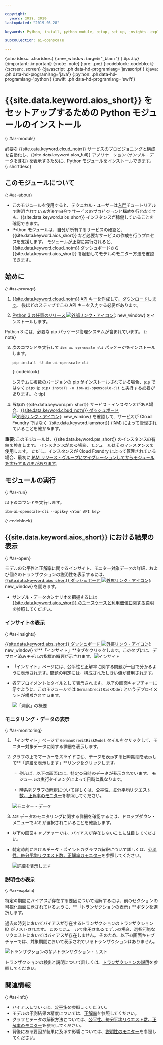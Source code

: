 ```yaml
---

copyright:
  years: 2018, 2019
lastupdated: "2019-06-28"

keywords: Python, install, python module, setup, set up, insights, explainability

subcollection: ai-openscale

---
```


{:shortdesc: .shortdesc}
{:new_window: target="_blank"}
{:tip: .tip}
{:important: .important}
{:note: .note}
{:pre: .pre}
{:codeblock: .codeblock}
{:screen: .screen}
{:javascript: .ph data-hd-programlang='javascript'}
{:java: .ph data-hd-programlang='java'}
{:python: .ph data-hd-programlang='python'}
{:swift: .ph data-hd-programlang='swift'}

# {{site.data.keyword.aios_short}} をセットアップするための Python モジュールのインストール
{: #as-module}

必要な {{site.data.keyword.cloud_notm}} サービスのプロビジョニングと構成を自動化し、{{site.data.keyword.aios_full}} アプリケーション (サンプル・データを含む) を表示するために、Python モジュールをインストールできます。
{: shortdesc}

## このモジュールについて
{: #as-about}

- このモジュールを使用すると、テクニカル・ユーザーは[入門](/docs/services/ai-openscale?topic=ai-openscale-gettingstarted)チュートリアルで説明されている方法で自分でサービスのプロビジョンと構成を行わなくても、{{site.data.keyword.aios_short}} インスタンスが稼働していることを確認できます。
- Python モジュールは、自分が所有するサービスの確認と、{{site.data.keyword.aios_short}} など必要なサービスの作成を行うプロセスを支援します。 モジュールが正常に実行されると、{{site.data.keyword.cloud_notm}} ダッシュボードから {{site.data.keyword.aios_short}} を起動してモデルのモニター方法を確認できます。

## 始めに
{: #as-prereqs}

1. [{{site.data.keyword.cloud_notm}} API キーを作成して、ダウンロードします](/docs/iam?topic=iam-userapikey#create_user_key)。 後ほどのステップでこの API キーを入力する必要があります。

2. [Python 3 の任意のリリース ![外部リンク・アイコン](../../icons/launch-glyph.svg "外部リンク・アイコン")](https://www.python.org/downloads/){: new_window} をインストールします。

  Python 3 には、必要な pip パッケージ管理システムが含まれています。
  {: note}

3. 次のコマンドを実行して `ibm-ai-openscale-cli` パッケージをインストールします。

    ```
    pip install -U ibm-ai-openscale-cli
    ```
    {: codeblock}

    システムに複数のバージョンの pip がインストールされている場合、`pip` ではなく `pip3` を `pip3 install -U ibm-ai-openscale-cli` と実行する必要があります。
    {: tip}

4. 既存の {{site.data.keyword.pm_short}} サービス・インスタンスがある場合、[{{site.data.keyword.cloud_notm}} ダッシュボード ![外部リンク・アイコン](../../icons/launch-glyph.svg "外部リンク・アイコン")](https://{DomainName}){: new_window} を確認して、サービスが Cloud Foundry ではなく {{site.data.keyword.iamshort}} (IAM) によって管理されていることを確かめます。

  **重要**: このモジュールは、{{site.data.keyword.pm_short}} のインスタンスの有無を検査します。 インスタンスがある場合、モジュールはそのインスタンスを使用します。 ただし、インスタンスが Cloud Foundry によって管理されている場合、最初に[ IAM リソース・グループにマイグレーションしてからモジュールを実行する必要があります](/docs/resources?topic=resources-migrate#migrate)。

## モジュールの実行
{: #as-run}

以下のコマンドを実行します。

```
ibm-ai-openscale-cli --apikey <Your API key>
```
{: codeblock}

## {{site.data.keyword.aios_short}} における結果の表示
{: #as-open}

モデルの公平性と正解率に関するインサイト、モニター対象データの詳細、および個々のトランザクションの説明性を表示するには、[{{site.data.keyword.aios_short}} ダッシュボード ![外部リンク・アイコン](../../icons/launch-glyph.svg "外部リンク・アイコン")](https://aiopenscale.cloud.ibm.com/aiopenscale/){: new_window} を開きます。

- サンプル・データのシナリオを把握するには、[{{site.data.keyword.aios_short}} のユースケースと利用価値に関する説明](/docs/services/ai-openscale?topic=ai-openscale-gettingstarted#gs-use)を参照してください。

### インサイトの表示
{: #as-insights}

[{{site.data.keyword.aios_short}} ダッシュボード ![外部リンク・アイコン](../../icons/launch-glyph.svg "外部リンク・アイコン")](https://aiopenscale.cloud.ibm.com/aiopenscale/){: new_window} で**「インサイト」**タブをクリックします。このタブには、デプロイ済みモデルの指標の概要が示されます。![インサイト](images/insight-dash-tab.png)

- 「インサイト」ページには、公平性と正解率に関する問題が一目で分かるように表示されます。問題の判定には、構成されたしきい値が使用されます。

- 各デプロイメントはタイルとして表示されます。 以下の画面キャプチャーに示すように、このモジュールでは `GermanCreditRiskModel` というデプロイメントが構成されています。

  ![「洞察」の概要](images/setup01-0206.png)

### モニタリング・データの表示
{: #as-monitoring}

1. 「インサイト」ページで `GermanCreditRiskModel` タイルをクリックして、モニター対象データに関する詳細を表示します。
2. グラフの上でマーカーをスライドさせ、データを表示する日時期間を表示して**「詳細を表示します」**リンクをクリックします。

   - 例えば、以下の画面には、特定の日時のデータが表示されています。 モジュールの実行タイミングによって日時は異なります。

   - 時系列グラフの解釈について詳しくは、[公平性、毎分平均リクエスト数、正解率のモニター](/docs/services/ai-openscale?topic=ai-openscale-it-ov)を参照してください。

    ![モニター・データ](images/setup02-0206.png)

3. `AGE` データのモニタリングに関する詳細を確認するには、ドロップダウン・メニューで `AGE` が選択されていることを確認します。

  - 以下の画面キャプチャーでは、バイアスが存在しないことに注目してください。

  - 特定時刻におけるデータ・ポイントのグラフの解釈について詳しくは、[公平性、毎分平均リクエスト数、正解率のモニター](/docs/services/ai-openscale?topic=ai-openscale-it-ov#it-intp)を参照してください。

    ![詳細を表示します](images/setup03-0206.png)

### 説明性の表示
{: #as-explain}

特定の期間にバイアスが存在する要因について理解するには、前のセクションの可視化画面に示されているように、**「トランザクションの表示」**ボタンを選択します。

過去の時刻においてバイアスが存在するトランザクションのトランザクション ID がリストされます。 このモジュールで使用されるモデルの場合、選択可能なリクエストにおいてはバイアスが存在しません。 そのため、以下の画面キャプチャーでは、対象期間において表示されているトランザクションはありません。

  ![トランザクションのないトランザクション・リスト](images/setup06-0206.png)

トランザクションの検出と説明について詳しくは、[トランザクションの説明](/docs/services/ai-openscale?topic=ai-openscale-ie-ov#ie-view)を参照してください。

## 関連情報
{: #as-info}

- バイアスについては、[公平性](/docs/services/ai-openscale?topic=ai-openscale-mf-monitor)を参照してください。
- モデルの予測結果の精度については、[正解率](/docs/services/ai-openscale?topic=ai-openscale-acc-monitor)を参照してください。
- グラフとデータの解釈方法については、[公平性、毎分平均リクエスト数、正解率のモニター](/docs/services/ai-openscale?topic=ai-openscale-it-ov)を参照してください。
- 背後にある要因が結果に及ぼす影響については、[説明性のモニター](/docs/services/ai-openscale?topic=ai-openscale-ie-ov)を参照してください。
